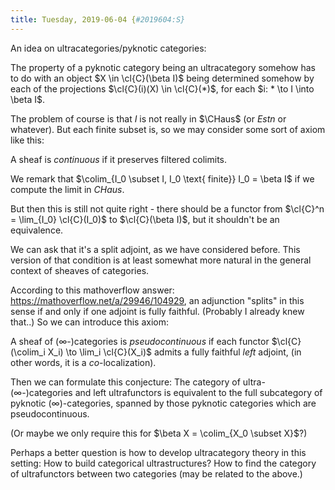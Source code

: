 ```yaml
---
title: Tuesday, 2019-06-04 {#2019604:S}
---
```

An idea on ultracategories/pyknotic categories:

The property of a pyknotic category being an ultracategory somehow has
to do with an object $X \in \cl{C}(\beta I)$ being determined somehow by
each of the projections $\cl{C}(i)(X) \in \cl{C}(*)$, for each
$i: * \to I \into \beta I$.

The problem of course is that $I$ is not really in $\CHaus$ (or $Estn$
or whatever). But each finite subset is, so we may consider some sort of
axiom like this:

A sheaf is *continuous* if it preserves filtered colimits.

We remark that
$\colim_{I_0 \subset I, I_0 \text{ finite}} I_0 = \beta I$ if we compute
the limit in $CHaus$.

But then this is still not quite right - there should be a functor from
$\cl{C}^n = \lim_{I_0} \cl{C}(I_0)$ to $\cl{C}(\beta I)$, but it
shouldn't be an equivalence.

We can ask that it's a split adjoint, as we have considered before. This
version of that condition is at least somewhat more natural in the
general context of sheaves of categories.

According to this mathoverflow answer:
<https://mathoverflow.net/a/29946/104929>, an adjunction "splits" in
this sense if and only if one adjoint is fully faithful. (Probably I
already knew that..) So we can introduce this axiom:

A sheaf of ($\infty$-)categories is *pseudocontinuous* if each functor
$\cl{C}(\colim_i X_i) \to \lim_i \cl{C}(X_i)$ admits a fully faithful
*left* adjoint, (in other words, it is a *co*-localization).

Then we can formulate this conjecture: The category of
ultra-($\infty$-)categories and left ultrafunctors is equivalent to the
full subcategory of pyknotic ($\infty$)-categories, spanned by those
pyknotic categories which are pseudocontinuous.

(Or maybe we only require this for $\beta X = \colim_{X_0 \subset X}$?)

Perhaps a better question is how to develop ultracategory theory in this
setting: How to build categorical ultrastructures? How to find the
category of ultrafunctors between two categories (may be related to the
above.)
